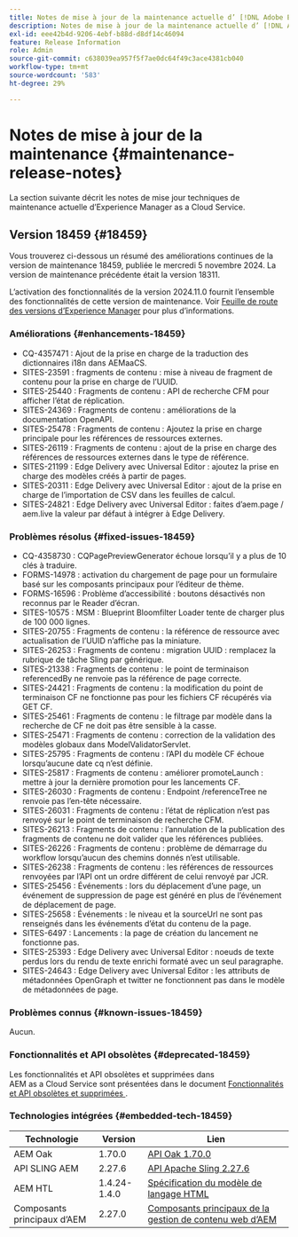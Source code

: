 ```yaml
---
title: Notes de mise à jour de la maintenance actuelle d’ [!DNL Adobe Experience Manager]  as a Cloud Service.
description: Notes de mise à jour de la maintenance actuelle d’ [!DNL Adobe Experience Manager]  as a Cloud Service.
exl-id: eee42b4d-9206-4ebf-b88d-d8df14c46094
feature: Release Information
role: Admin
source-git-commit: c638039ea957f5f7ae0dc64f49c3ace4381cb040
workflow-type: tm+mt
source-wordcount: '583'
ht-degree: 29%

---
```



# Notes de mise à jour de la maintenance {#maintenance-release-notes}

La section suivante décrit les notes de mise jour techniques de maintenance actuelle d’Experience Manager as a Cloud Service.

## Version 18459 {#18459}

Vous trouverez ci-dessous un résumé des améliorations continues de la version de maintenance 18459, publiée le mercredi 5 novembre 2024. La version de maintenance précédente était la version 18311.

L’activation des fonctionnalités de la version 2024.11.0 fournit l’ensemble des fonctionnalités de cette version de maintenance. Voir [Feuille de route des versions d’Experience Manager](https://experienceleague.adobe.com/fr/docs/experience-manager-release-information/aem-release-updates/update-releases-roadmap) pour plus d’informations.

### Améliorations {#enhancements-18459}

* CQ-4357471 : Ajout de la prise en charge de la traduction des dictionnaires i18n dans AEMaaCS.
* SITES-23591 : fragments de contenu : mise à niveau de fragment de contenu pour la prise en charge de l’UUID.
* SITES-25440 : Fragments de contenu : API de recherche CFM pour afficher l’état de réplication.
* SITES-24369 : Fragments de contenu : améliorations de la documentation OpenAPI.
* SITES-25478 : Fragments de contenu : Ajoutez la prise en charge principale pour les références de ressources externes.
* SITES-26119 : Fragments de contenu : ajout de la prise en charge des références de ressources externes dans le type de référence.
* SITES-21199 : Edge Delivery avec Universal Editor : ajoutez la prise en charge des modèles créés à partir de pages.
* SITES-20311 : Edge Delivery avec Universal Editor : ajout de la prise en charge de l’importation de CSV dans les feuilles de calcul.
* SITES-24821 : Edge Delivery avec Universal Editor : faites d’aem.page / aem.live la valeur par défaut à intégrer à Edge Delivery.

### Problèmes résolus {#fixed-issues-18459}

* CQ-4358730 : CQPagePreviewGenerator échoue lorsqu’il y a plus de 10 clés à traduire.
* FORMS-14978 : activation du chargement de page pour un formulaire basé sur les composants principaux pour l’éditeur de thème.
* FORMS-16596 : Problème d’accessibilité : boutons désactivés non reconnus par le Reader d’écran.
* SITES-10575 : MSM : Blueprint Bloomfilter Loader tente de charger plus de 100 000 lignes.
* SITES-20755 : Fragments de contenu : la référence de ressource avec actualisation de l’UUID n’affiche pas la miniature.
* SITES-26253 : Fragments de contenu : migration UUID : remplacez la rubrique de tâche Sling par générique.
* SITES-21338 : Fragments de contenu : le point de terminaison referencedBy ne renvoie pas la référence de page correcte.
* SITES-24421 : Fragments de contenu : la modification du point de terminaison CF ne fonctionne pas pour les fichiers CF récupérés via GET CF.
* SITES-25461 : Fragments de contenu : le filtrage par modèle dans la recherche de CF ne doit pas être sensible à la casse.
* SITES-25471 : Fragments de contenu : correction de la validation des modèles globaux dans ModelValidatorServlet.
* SITES-25795 : Fragments de contenu : l’API du modèle CF échoue lorsqu’aucune date cq n’est définie.
* SITES-25817 : Fragments de contenu : améliorer promoteLaunch : mettre à jour la dernière promotion pour les lancements CF.
* SITES-26030 : Fragments de contenu : Endpoint /referenceTree ne renvoie pas l’en-tête nécessaire.
* SITES-26031 : Fragments de contenu : l’état de réplication n’est pas renvoyé sur le point de terminaison de recherche CFM.
* SITES-26213 : Fragments de contenu : l’annulation de la publication des fragments de contenu ne doit valider que les références publiées.
* SITES-26226 : Fragments de contenu : problème de démarrage du workflow lorsqu’aucun des chemins donnés n’est utilisable.
* SITES-26238 : Fragments de contenu : les références de ressources renvoyées par l’API ont un ordre différent de celui renvoyé par JCR.
* SITES-25456 : Événements : lors du déplacement d’une page, un événement de suppression de page est généré en plus de l’événement de déplacement de page.
* SITES-25658 : Événements : le niveau et la sourceUrl ne sont pas renseignés dans les événements d’état du contenu de la page.
* SITES-6497 : Lancements : la page de création du lancement ne fonctionne pas.
* SITES-25393 : Edge Delivery avec Universal Editor : noeuds de texte perdus lors du rendu de texte enrichi formaté avec un seul paragraphe.
* SITES-24643 : Edge Delivery avec Universal Editor : les attributs de métadonnées OpenGraph et twitter ne fonctionnent pas dans le modèle de métadonnées de page.

### Problèmes connus {#known-issues-18459}

Aucun.

### Fonctionnalités et API obsolètes {#deprecated-18459}

Les fonctionnalités et API obsolètes et supprimées dans AEM as a Cloud Service sont présentées dans le document [Fonctionnalités et API obsolètes et supprimées ](/help/release-notes/deprecated-removed-features.md).

### Technologies intégrées {#embedded-tech-18459}

| Technologie | Version | Lien |
|---|---|---|
| AEM Oak | 1.70.0 | [API Oak 1.70.0](https://www.javadoc.io/doc/org.apache.jackrabbit/oak-api/1.70.0/index.html) |
| API SLING AEM | 2.27.6 | [API Apache Sling 2.27.6](https://www.javadoc.io/doc/org.apache.sling/org.apache.sling.api/latest/index.html) |
| AEM HTL | 1.4.24-1.4.0 | [Spécification du modèle de langage HTML](https://github.com/adobe/htl-spec) |
| Composants principaux d’AEM | 2.27.0 | [Composants principaux de la gestion de contenu web d’AEM](https://github.com/adobe/aem-core-wcm-components) |
